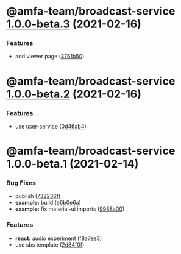 # @amfa-team/broadcast-service [1.0.0-beta.3](https://github.com/amfa-team/broadcast-service/compare/@amfa-team/broadcast-service@1.0.0-beta.2...@amfa-team/broadcast-service@1.0.0-beta.3) (2021-02-16)


### Features

* add viewer page ([3761b50](https://github.com/amfa-team/broadcast-service/commit/3761b5067e2d9768e84c6586182553681f35dcb1))

# @amfa-team/broadcast-service [1.0.0-beta.2](https://github.com/amfa-team/broadcast-service/compare/@amfa-team/broadcast-service@1.0.0-beta.1...@amfa-team/broadcast-service@1.0.0-beta.2) (2021-02-16)


### Features

* use user-service ([0d46ab4](https://github.com/amfa-team/broadcast-service/commit/0d46ab4bb8be21e7a9a02045b17a8a9ca1c5717b))

# @amfa-team/broadcast-service 1.0.0-beta.1 (2021-02-14)


### Bug Fixes

* publish ([732236f](https://github.com/amfa-team/broadcast-service/commit/732236f4cd7ae2e5c1ab35b318135e8ac33a6c28))
* **example:** build ([e6b0e6a](https://github.com/amfa-team/broadcast-service/commit/e6b0e6a6aa31f0cc961eecb187a4d26f40f0329a))
* **example:** fix material-ui imports ([9988a00](https://github.com/amfa-team/broadcast-service/commit/9988a000776d59d41dc6b77ddc32edd307f8aec1))


### Features

* **react:** audio experiment ([f8a7ee3](https://github.com/amfa-team/broadcast-service/commit/f8a7ee366f686491007f885c83879684f18439f5))
* use sbs template ([2d84f0f](https://github.com/amfa-team/broadcast-service/commit/2d84f0f399a9805feaed15699a010cb29230d2d1))
